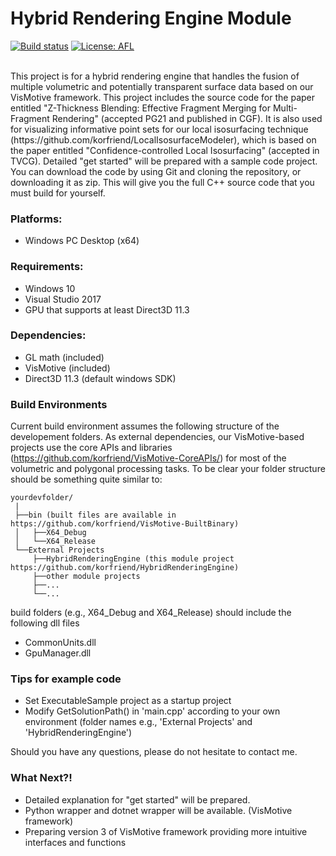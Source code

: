 # Hybrid Rendering Engine Module

[![Build status][s1]][av] [![License: AFL][s3]][li]

[s1]: https://ci.appveyor.com/api/projects/status/8m3u1m2uhjpnumbj?svg=true
[s3]: https://img.shields.io/badge/License-AFL-orange.svg

[av]: https://ci.appveyor.com/project/korfriend/hybridrenderingengine
[li]: https://opensource.org/licenses/AFL-3.0

<br/>
This project is for a hybrid rendering engine that handles the fusion of multiple volumetric and potentially transparent surface data based on our VisMotive framework. This project includes the source code for the paper entitled "Z-Thickness Blending:  Effective Fragment Merging for Multi-Fragment Rendering" (accepted PG21 and published in CGF). It is also used for visualizing informative point sets for our local isosurfacing technique (https://github.com/korfriend/LocalIsosurfaceModeler), which is based on the paper entitled "Confidence-controlled Local Isosurfacing" (accepted in TVCG). Detailed "get started" will be prepared with a sample code project. You can download the code by using Git and cloning the repository, or downloading it as zip. This will give you the full C++ source code that you must build for yourself. 

### Platforms:
- Windows PC Desktop (x64)

### Requirements:

- Windows 10
- Visual Studio 2017
- GPU that supports at least Direct3D 11.3

### Dependencies:

- GL math (included)
- VisMotive (included)
- Direct3D 11.3 (default windows SDK) 

### Build Environments
Current build environment assumes the following structure of the developement folders. As external dependencies, our VisMotive-based projects use the core APIs and libraries (https://github.com/korfriend/VisMotive-CoreAPIs/) for most of the volumetric and polygonal processing tasks. To be clear your folder structure should be something quite similar to:

    yourdevfolder/
     |
     ├──bin (built files are available in https://github.com/korfriend/VisMotive-BuiltBinary)
     │   ├──X64_Debug
     │   └──X64_Release
     └──External Projects
         ├──HybridRenderingEngine (this module project https://github.com/korfriend/HybridRenderingEngine)
         ├──other module projects
         ├──...
         └──...

build folders (e.g., X64_Debug and X64_Release) should include the following dll files
- CommonUnits.dll
- GpuManager.dll

### Tips for example code
- Set ExecutableSample project as a startup project
- Modify GetSolutionPath() in 'main.cpp' according to your own environment (folder names e.g., 'External Projects' and 'HybridRenderingEngine')

Should you have any questions, please do not hesitate to contact me. 

### What Next?!
- Detailed explanation for "get started" will be prepared.
- Python wrapper and dotnet wrapper will be available. (VisMotive framework)
- Preparing version 3 of VisMotive framework providing more intuitive interfaces and functions
